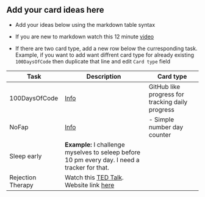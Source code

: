 ## Add your card ideas here

- Add your ideas below using the markdown table syntax

- If you are new to markdown watch this 12 minute [video](https://www.youtube.com/watch?v=eJojC3lSkwg)

- If there are two card type, add a new row below the curresponding task. Example, if you want to add want diffrent card type for already existing `100DaysOfCode` then duplicate that line and edit `Card type` field



| Task | Description | Card type |
| --- | --- | --- |
| 100DaysOfCode | [Info](https://www.100daysofcode.com/) | GitHub like progress for tracking daily progress |
| NoFap | [Info](https://www.reddit.com/r/NoFap/) |- Simple number day counter |
| Sleep early | **Example:** I challenge myselves to seleep before 10 pm every day. I need a tracker for that. | |
| Rejection Therapy | Watch this [TED Talk](https://www.youtube.com/watch?v=-vZXgApsPCQ). Website link [here](https://www.rejectiontherapy.com) | |
